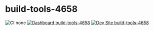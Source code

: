 # build-tools-4658

![CI none](https://img.shields.io/badge/ci-none-orange.svg)
[![Dashboard build-tools-4658](https://img.shields.io/badge/dashboard-build_tools_4658-yellow.svg)](https://dashboard.pantheon.io/sites/c8394dd7-4c33-443e-9cbd-eb505036f92a#dev/code)
[![Dev Site build-tools-4658](https://img.shields.io/badge/site-build_tools_4658-blue.svg)](http://dev-build-tools-4658.pantheonsite.io/)